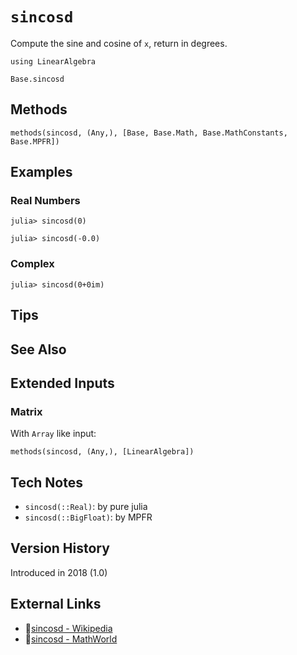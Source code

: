 # `sincosd`

Compute the sine and cosine of `x`, return in degrees.

```@setup repl_only
using LinearAlgebra
```
```@docs
Base.sincosd
```


## Methods

```@repl
methods(sincosd, (Any,), [Base, Base.Math, Base.MathConstants, Base.MPFR])
```


## Examples

### Real Numbers
```jldoctest
julia> sincosd(0)

julia> sincosd(-0.0)
```

### Complex
```jldoctest
julia> sincosd(0+0im)
```

## Tips


## See Also



## Extended Inputs

### Matrix
With `Array` like input:
```@repl repl_only
methods(sincosd, (Any,), [LinearAlgebra])
```


## Tech Notes

- `sincosd(::Real)`: by pure julia
- `sincosd(::BigFloat)`: by MPFR


## Version History

Introduced in 2018 (1.0)


## External Links
- 🔗[sincosd - Wikipedia](https://en.wikipedia.org/wiki/ )
- 🔗[sincosd - MathWorld](https://mathworld.wolfram.com/ )
